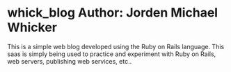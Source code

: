 whick_blog
Author: Jorden Michael Whicker
==========

This is a simple web blog developed using the Ruby on Rails language. This saas is simply being used to practice and experiment with Ruby on Rails, web servers, publishing web services, etc.. 
